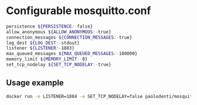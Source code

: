 # Configurable mosquitto.conf

```bash
persistence ${PERSISTENCE:-false}
allow_anonymous ${ALLOW_ANONYMOUS:-true}
connection_messages ${CONNECTION_MESSAGES:-true}
log_dest ${LOG_DEST:-stdout}
listener ${LISTENER:-1883}
max_queued_messages ${MAX_QUEUED_MESSAGES:-100000}
memory_limit ${MEMORY_LIMIT:-0}
set_tcp_nodelay ${SET_TCP_NODELAY:-true}
```

## Usage example

```bash
docker run -e LISTENER=1884 -e SET_TCP_NODELAY=false paolodenti/mosquitto-no-auth:1.0.0
```
